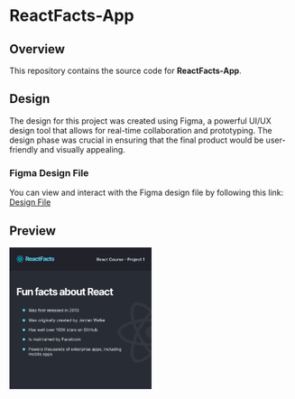 # ReactFacts-App

## Overview
This repository contains the source code for **ReactFacts-App**.

## Design
The design for this project was created using Figma, a powerful UI/UX design tool that allows for real-time collaboration and prototyping. The design phase was crucial in ensuring that the final product would be user-friendly and visually appealing.

### Figma Design File
You can view and interact with the Figma design file by following this link: <a href="https://www.figma.com/file/xA1rJVQOorqMW6xjGdBLcI/ReactFacts?type=design&mode=design&t=fzxY6q13nmAMws35-0" target="_blank">Design File</a>

## Preview

<img src="https://github.com/architkakkar/ReactFacts-App/blob/main/design/desktop-design.png" alt="design" width="50%" />
